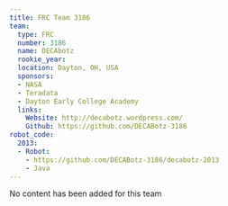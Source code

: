 ```yaml
---
title: FRC Team 3186
team:
  type: FRC
  number: 3186
  name: DECAbotz
  rookie_year: 
  location: Dayton, OH, USA
  sponsors:
  - NASA
  - Teradata
  - Dayton Early College Academy
  links:
    Website: http://decabotz.wordpress.com/
    Github: https://github.com/DECABotz-3186
robot_code:
  2013:
  - Robot:
    - https://github.com/DECABotz-3186/decabotz-2013
    - Java
---
```


No content has been added for this team